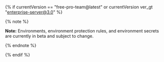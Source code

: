 {% if currentVersion == "free-pro-team@latest" or currentVersion ver_gt "enterprise-server@3.0" %}

{% note %}

**Note:** Environments, environment protection rules, and environment secrets are currently in beta and subject to change.

{% endnote %}

{% endif %}
